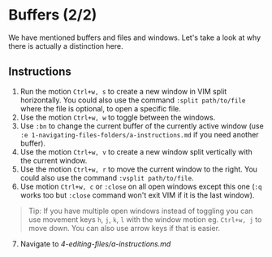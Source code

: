 # Buffers (2/2)

We have mentioned buffers and files and windows. Let's take a look at why there is actually a distinction here.

## Instructions

1. Run the motion `Ctrl+w, s` to create a new window in VIM split horizontally. You could also use the command `:split path/to/file` where the file is optional, to open a specific file.
2. Use the motion `Ctrl+w, w` to toggle between the windows.
3. Use `:bn` to change the current buffer of the currently active window (use `:e 1-navigating-files-folders/a-instructions.md` if you need another buffer).
4. Use the motion `Ctrl+w, v` to create a new window split vertically with the current window.
5. Use the motion `Ctrl+w, r` to move the current window to the right. You could also use the command `:vsplit path/to/file`.
6. Use motion `Ctrl+w, c` or `:close` on all open windows except this one (`:q` works too but `:close` command won't exit VIM if it is the last window).

> Tip: If you have multiple open windows instead of toggling you can use movement keys `h`, `j`, `k`, `l` with the window motion eg. `Ctrl+w, j` to move down. You can also use arrow keys if that is easier.

7. Navigate to *4-editing-files/a-instructions.md*